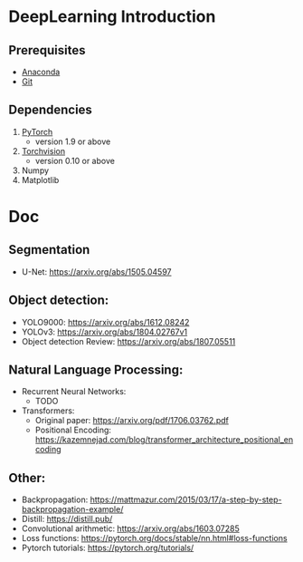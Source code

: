 # DeepLearning Introduction

## Prerequisites

* [Anaconda](https://www.anaconda.com/distribution/)
* [Git](https://git-scm.com/)

## Dependencies
1. [PyTorch](https://anaconda.org/pytorch/pytorch) 
    * version 1.9 or above
1. [Torchvision](https://anaconda.org/pytorch/torchvision)
    * version 0.10 or above
1. Numpy
1. Matplotlib

# Doc
## Segmentation
* U-Net: https://arxiv.org/abs/1505.04597

## Object detection:
* YOLO9000: https://arxiv.org/abs/1612.08242
* YOLOv3: https://arxiv.org/abs/1804.02767v1
* Object detection Review: https://arxiv.org/abs/1807.05511
    
## Natural Language Processing:
* Recurrent Neural Networks:
    * TODO
* Transformers:
    * Original paper: https://arxiv.org/pdf/1706.03762.pdf
    * Positional Encoding: https://kazemnejad.com/blog/transformer_architecture_positional_encoding

## Other:
* Backpropagation: https://mattmazur.com/2015/03/17/a-step-by-step-backpropagation-example/
* Distill: https://distill.pub/
* Convolutional arithmetic: https://arxiv.org/abs/1603.07285
* Loss functions: https://pytorch.org/docs/stable/nn.html#loss-functions
* Pytorch tutorials: https://pytorch.org/tutorials/